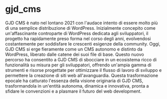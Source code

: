 # gjd_cms

GJD CMS è nato nel lontano 2021 con l'audace intento di essere molto più di una semplice distribuzione di WordPress. Inizialmente concepito come un'affascinante controparte di WordPress dedicata agli sviluppatori, il progetto ha rapidamente preso forma nel corso degli anni, evolvendosi costantemente per soddisfare le crescenti esigenze della community. Oggi, GJD CMS si erge fieramente come un CMS autonomo e distinto da WordPress, liberato dalle catene dei suoi file di base. Questo nuovo percorso ha consentito a GJD CMS di sbocciare in un ecosistema ricco di funzionalità su misura per gli sviluppatori, offrendo un'ampia gamma di strumenti e risorse progettate per ottimizzare il flusso di lavoro di sviluppo e permettere la creazione di siti web all'avanguardia. Questa trasformazione epocale ha catturato l'essenza della visione originaria di GJD CMS, trasformandola in un'entità autonoma, dinamica e innovativa, pronta a sfidare le convenzioni e a plasmare il futuro del web development.
